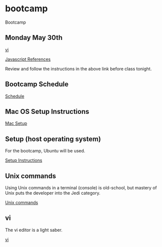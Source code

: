 # bootcamp
Bootcamp

## Monday May 30th

[vi](./VI.md)

[Javascript References](./JAVASCRIPT.md)

Review and follow the instructions in the above link before class tonight.

## Bootcamp Schedule
[Schedule](./SCHEDULE.md)


## Mac OS Setup Instructions
[Mac Setup](./MAC_SETUP.md)


## Setup (host operating system)

For the bootcamp, Ubuntu will be used. 

[Setup Instructions](./SETUP.md)

## Unix commands

Using Unix commands in a terminal (console) is old-school, but mastery of Unix puts the developer into the Jedi category.

[Unix commands](./UNIX.md)

## vi

The vi editor is a light saber.

[vi](./VI.md)

